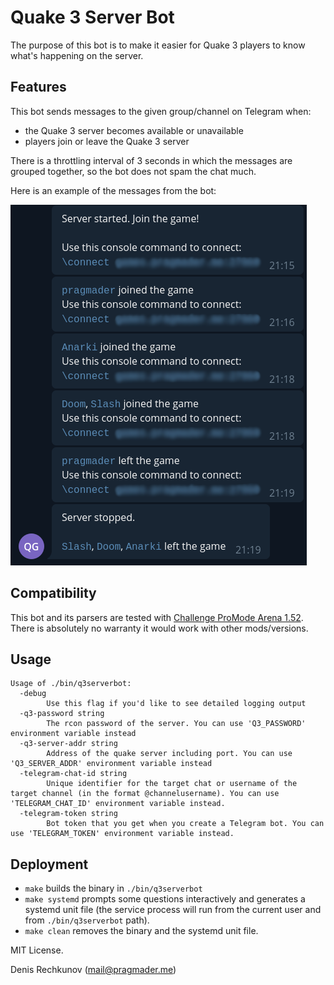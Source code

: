 # Quake 3 Server Bot

The purpose of this bot is to make it easier for Quake 3 players to know what's happening on the server.

## Features

This bot sends messages to the given group/channel on Telegram when:

* the Quake 3 server becomes available or unavailable
* players join or leave the Quake 3 server

There is a throttling interval of 3 seconds in which the messages are grouped together, so the bot does not spam the chat much.

Here is an example of the messages from the bot:

![bot messages](img/bot-messages.png)

## Compatibility

This bot and its parsers are tested with [Challenge ProMode Arena 1.52](https://www.playmorepromode.com/). There is absolutely no warranty it would work with other mods/versions.

## Usage

```
Usage of ./bin/q3serverbot:
  -debug
        Use this flag if you'd like to see detailed logging output
  -q3-password string
        The rcon password of the server. You can use 'Q3_PASSWORD' environment variable instead
  -q3-server-addr string
        Address of the quake server including port. You can use 'Q3_SERVER_ADDR' environment variable instead
  -telegram-chat-id string
        Unique identifier for the target chat or username of the target channel (in the format @channelusername). You can use 'TELEGRAM_CHAT_ID' environment variable instead.
  -telegram-token string
        Bot token that you get when you create a Telegram bot. You can use 'TELEGRAM_TOKEN' environment variable instead.
```

## Deployment

* `make` builds the binary in `./bin/q3serverbot`
* `make systemd` prompts some questions interactively and generates a systemd unit file (the service process will run from the current user and from `./bin/q3serverbot` path).
* `make clean` removes the binary and the systemd unit file.

MIT License.

Denis Rechkunov (mail@pragmader.me)

